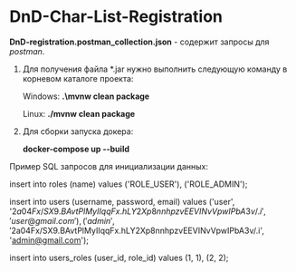 # DnD-Char-List-Registration

__DnD-registration.postman_collection.json__ - содержит запросы для *postman*.

1. Для получения файла *.jar нужно выполнить следующую команду в корневом каталоге проекта:

    Windows: __.\mvnw clean package__

    Linux: __./mvnw clean package__

2. Для сборки запуска докера:

    __docker-compose up --build__

Пример SQL запросов для инициализации данных:

insert into roles (name)
values
    ('ROLE_USER'), ('ROLE_ADMIN');


insert into users (username, password, email)
values
    ('user', '$2a$04$Fx/SX9.BAvtPlMyIIqqFx.hLY2Xp8nnhpzvEEVINvVpwIPbA3v/.i', 'user@gmail.com'),
    ('admin', '$2a$04$Fx/SX9.BAvtPlMyIIqqFx.hLY2Xp8nnhpzvEEVINvVpwIPbA3v/.i', 'admin@gmail.com');


insert into users_roles (user_id, role_id)
values
    (1, 1),
    (2, 2);
